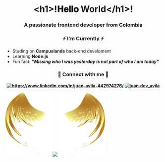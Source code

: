 <h1 align="center" font-size="2rem">&lth1&gt;!𝐇𝐞𝐥𝐥𝐨 World&lt/h1&gt;!
        <h3 align="center">A passionate frontend developer from Colombia</h3>
    </h1>
   
    
<div class="container">
    <div class="im">
        <h3 align="center">⚡ I'm Currently ⚡</h3>
        <ul>
            <li>Studing on <b>Campuslands</b> back-end develoment</li>
            <li>Learning <b>Node.js</b></li>
            <li>Fun fact: <b><i>"Missing who I was yesterday is not part of who I am today"</i></li>
        </ul>
    </div>
    <div class="contact" align="center">
        <h3 align="">🌱 Connect with me 🌱</h3>
        <p align="">
        <a href="https://linkedin.com/in/https://www.linkedin.com/in/juan-avila-442974276/" target="blank"><img align="center" src="https://raw.githubusercontent.com/rahuldkjain/github-profile-readme-generator/master/src/images/icons/Social/linked-in-alt.svg" alt="https://www.linkedin.com/in/juan-avila-442974276/" height="30" width="40" /></a>
        <a href="https://instagram.com/juan.dev_avila" target="blank"><img align="center" src="https://raw.githubusercontent.com/rahuldkjain/github-profile-readme-generator/master/src/images/icons/Social/instagram.svg" alt="juan.dev_avila" height="30" width="40" /></a>
    </p>
    </div>
</div>
<div class="container_container" align="baseline">
    <div class="container_4">
        <img src="./assets/izquierda.png" style="width: 150px;">
        <img align="center" src="https://github-readme-streak-stats.herokuapp.com/?user=JayantGoel001&theme=dark&hide_border=true"/>
        <img src="./assets/derecha.png" style="width: 150px;">
    </div>
</div>
